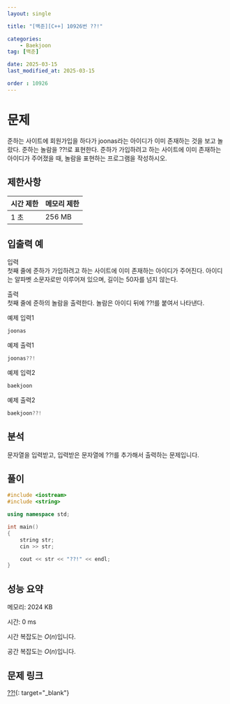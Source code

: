 ```yaml
---
layout: single

title: "[백준][C++] 10926번 ??!"

categories:
    - Baekjoon
tag: [백준]

date: 2025-03-15
last_modified_at: 2025-03-15

order : 10926
---
```


# 문제

준하는 사이트에 회원가입을 하다가 joonas라는 아이디가 이미 존재하는 것을 보고 놀랐다. 준하는 놀람을 ??!로 표현한다. 준하가 가입하려고 하는 사이트에 이미 존재하는 아이디가 주어졌을 때, 놀람을 표현하는 프로그램을 작성하시오.

## 제한사항

|시간 제한|메모리 제한|
|---|---|
|1 초|256 MB|

## 입출력 예

입력  
첫째 줄에 준하가 가입하려고 하는 사이트에 이미 존재하는 아이디가 주어진다. 아이디는 알파벳 소문자로만 이루어져 있으며, 길이는 50자를 넘지 않는다.

출력  
첫째 줄에 준하의 놀람을 출력한다. 놀람은 아이디 뒤에 ??!를 붙여서 나타낸다.

예제 입력1

```cpp
joonas
```

예제 출력1

```cpp
joonas??!
```

예제 입력2

```cpp
baekjoon
```

예제 출력2

```cpp
baekjoon??!
```

## 분석

문자열을 입력받고, 입력받은 문자열에 ??!를 추가해서 출력하는 문제입니다.

## 풀이

```cpp
#include <iostream>
#include <string>

using namespace std;

int main()
{
    string str;
    cin >> str;

    cout << str << "??!" << endl;
}
```

## 성능 요약

메모리: 2024 KB

시간: 0 ms

시간 복잡도는 $O(n)$입니다.

공간 복잡도는 $O(n)$입니다.

## 문제 링크

[??!](https://www.acmicpc.net/problem/10926){: target="_blank"}